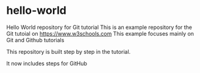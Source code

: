 # hello-world
Hello World repository for Git tutorial
This is an example repository for the Git tutoial on https://www.w3schools.com
This example focuses mainly on Git and Github tutorials

This repository is built step by step in the tutorial.

It now includes steps for GitHub
